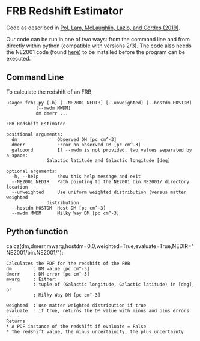 # FRB Redshift Estimator

Code as described in [Pol, Lam, McLaughlin, Lazio, and Cordes (2019)](http://adsabs.harvard.edu/abs/2019arXiv190307630P). 

Our code can be run in one of two ways: from the command line and from directly within python (compatible with versions 2/3). The code also needs the NE2001 code (found [here](http://astrosun2.astro.cornell.edu/~cordes/NE2001/)) to be installed before the program can be executed.

## Command Line

To calculate the redshift of an FRB, 

	usage: frbz.py [-h] [--NE2001 NEDIR] [--unweighted] [--hostdm HOSTDM]
		       [--mwdm MWDM]
		       dm dmerr ...

	FRB Redshift Estimator

	positional arguments:
	  dm               Observed DM [pc cm^-3]
	  dmerr            Error on observed DM [pc cm^-3]
	  galcoord         If --mwdm is not provided, two values separated by a space:
		           Galactic latitude and Galactic longitude [deg]

	optional arguments:
	  -h, --help       show this help message and exit
	  --NE2001 NEDIR   Path pointing to the NE2001 bin.NE2001/ directory location
	  --unweighted     Use uniform weighted distribution (versus matter weighted
		           distribution
	  --hostdm HOSTDM  Host DM [pc cm^-3]
	  --mwdm MWDM      Milky Way DM [pc cm^-3]

## Python function

calcz(dm,dmerr,mwarg,hostdm=0.0,weighted=True,evaluate=True,NEDIR=\"NE2001/bin.NE2001/\"):

    Calculates the PDF for the redshift of the FRB
    dm        : DM value [pc cm^-3]
    dmerr     : DM error [pc cm^-3]
    mwarg     : Either:
              : tuple of (Galactic longitude, Galactic latitude) in [deg], or
              : Milky Way DM [pc cm^-3]

    weighted  : use matter weighted distribution if true
    evaluate  : if true, returns the DM value with minus and plus errors
    -----
    Returns
    * A PDF instance of the redshift if evaluate = False
    * The redshift value, the minus uncertainity, the plus uncertainty
    
